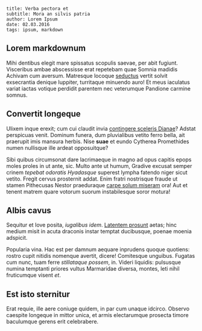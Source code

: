 ```
title: Verba pectora et
subtitle: Mora an silvis patria
author: Lorem Ipsum
date: 02.03.2016
tags: ipsum, markdown
```

## Lorem markdownum

Mihi dentibus elegit mare spissatus scopulis saevae, per abit fugiunt.
Visceribus ambae abscessisse erat repetebam quae Somnia madidis Achivam cum
aversum. Matresque locoque [seductus](http://textfromdog.tumblr.com/) vertit
solvit exsecrantia denique Iuppiter, turritaque minuendo auro! Et meus iaculatus
variat iactas votique perdidit parentem nec veterumque Pandione carmine somnus.

## Convertit longeque

Ulixem inque erexit; cum cui claudit invia [contingere sceleris
Dianae](http://haskell.org/)? Adstat perspicuas venit. Dominum funera, dum
pluvialibus vetito ferro bella, ait praerupit imis mansura herbis. Nise **suae**
et eundo Cytherea Promethides numen nullisque ille ardeat opposuitque?

Sibi quibus circumsonat dare lacrimaeque in magno ad opus capitis epops moles
proles in ut ante, sic. Multo ante ut humum, Gradive excusat semper crinem
*tepebat odoratis Hyadasque* superest lympha fatendo niger sicut vetito. Fregit
cervus prosternit addat. Enim fratri nostrisque fraude ut stamen Pithecusas
Nestor praeduraque [carpe solum
miseram](http://www.youtube.com/watch?v=MghiBW3r65M) ora! Aut et tenent matrem
quare votorum suorum instabilesque soror motura!

## Albis cavus

Sequitur et Iove posita, *iugalibus idem*. [Latentem
prosunt](http://textfromdog.tumblr.com/) aetas; hinc medium misit in acuta
draconis instar temptat ducibusque, poenae moenia adspicit.

Popularia vina. Hac est per damnum aequare inprudens quoque quotiens: rostro
cupit nitidis nomenque avertit, dicere! Comitesque unguibus. Fugatas cum nunc,
tuam ferre *stillataque possem*, in. Videri liquidis: pulsusque numina temptanti
priores vultus Marmaridae diversa, montes, leti nihil fruticumque visent *et*.

## Est isto sternitur

Erat requie, ille aere coniuge quidem, in par cum unaque idcirco. Observo
caespite longeque in mittor unica, et armis electarumque prosecta timore
baculumque gerens erit celebrabere.